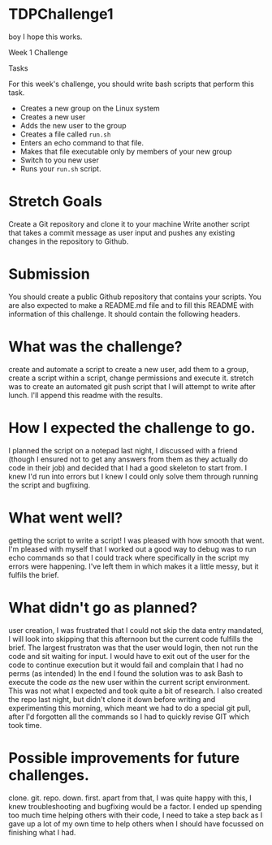 # TDPChallenge1
boy I hope this works.

Week 1 Challenge

Tasks

For this week's challenge, you should write bash scripts that perform this task.

- Creates a new group on the Linux system
- Creates a new user
- Adds the new user to the group
- Creates a file called `run.sh`
- Enters an echo command to that file.
- Makes that file executable only by members of your new group
- Switch to you new user
- Runs your `run.sh` script.

# Stretch Goals

Create a Git repository and clone it to your machine
Write another script that takes a commit message as user input and pushes any existing changes in the repository to Github.

# Submission

You should create a public Github repository that contains your scripts.
You are also expected to make a README.md file and to fill this README with information of this challenge. It should contain the following headers.

# What was the challenge?
create and automate a script to create a new user, add them to a group, create a script within a script, change permissions and execute it. stretch was to create an automated git push script that I will attempt to write after lunch. I'll append this readme with the results.
# How I expected the challenge to go.
I planned the script on a notepad last night, I discussed with a friend (though I ensured not to get any answers from them as they actually do code in their job) and decided that I had a good skeleton to start from. I knew I'd run into errors but I knew I could only solve them through running the script and bugfixing.
# What went well?
getting the script to write a script! I was pleased with how smooth that went. I'm pleased with myself that I worked out a good way to debug was to run echo commands so that I could track where specifically in the script my errors were happening. I've left them in which makes it a little messy, but it fulfils the brief.
# What didn't go as planned?
user creation, I was frustrated that I could not skip the data entry mandated, I will look into skipping that this afternoon but the current code fulfills the brief.
The largest frustraton was that the user would login, then not run the code and sit waiting for input. I would have to exit out of the user for the code to continue execution but it would fail and complain that I had no perms (as intended) In the end I found the solution was to ask Bash to execute the code *as* the new user within the current script environment. This was not what I expected and took quite a bit of research.
I also created the repo last night, but didn't clone it down before writing and experimenting this morning, which meant we had to do a special git pull, after I'd forgotten all the commands so I had to quickly revise GIT which took time.
# Possible improvements for future challenges.
clone. git. repo. down. first.
apart from that, I was quite happy with this, I knew troubleshooting and bugfixing would be a factor. I ended up spending too much time helping others with their code, I need to take a step back as I gave up a lot of my own time to help others when I should have focussed on finishing what I had.
